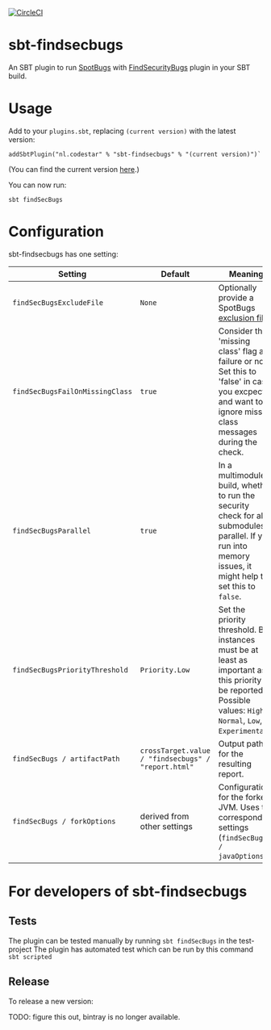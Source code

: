 [![CircleCI](https://circleci.com/gh/code-star/sbt-findsecbugs.png)](https://circleci.com/gh/code-star/sbt-findsecbugs)

# sbt-findsecbugs
An SBT plugin to run [SpotBugs](https://spotbugs.github.io/) with [FindSecurityBugs](https://find-sec-bugs.github.io/) plugin in your SBT build.

# Usage
Add to your `plugins.sbt`, replacing `(current version)` with the latest version:

```
addSbtPlugin("nl.codestar" % "sbt-findsecbugs" % "(current version)")`
```

(You can find the current version [here](https://github.com/code-star/sbt-findsecbugs/releases).)

You can now run: 
```
sbt findSecBugs
```

# Configuration

sbt-findsecbugs has one setting:

| Setting                         | Default                                             | Meaning                                                                                                                                                            |
|---------------------------------|-----------------------------------------------------|--------------------------------------------------------------------------------------------------------------------------------------------------------------------|
| `findSecBugsExcludeFile`        | `None`                                              | Optionally provide a SpotBugs [exclusion file](https://spotbugs.readthedocs.io/en/latest/filter.html).                                                             |
| `findSecBugsFailOnMissingClass` | `true`                                              | Consider the 'missing class' flag as failure or not. Set this to 'false' in case you excpect and want to ignore missing class messages during the check.           |
| `findSecBugsParallel`           | `true`                                              | In a multimodule build, whether to run the security check for all submodules in parallel. If you run into memory issues, it might help to set this to `false`.     |
| `findSecBugsPriorityThreshold`  | `Priority.Low`                                      | Set the priority threshold. Bug instances must be at least as important as this priority to be reported. Possible values: `High`, `Normal`, `Low`, `Experimental`. |
| `findSecBugs / artifactPath`    | `crossTarget.value / "findsecbugs" / "report.html"` | Output path for the resulting report.                                                                                                                              |
| `findSecBugs / forkOptions`     | derived from other settings                         | Configuration for the forked JVM. Uses the corresponding settings (`findSecBugs / javaOptions`).                                                                   |

# For developers of sbt-findsecbugs

## Tests
The plugin can be tested manually by running `sbt findSecBugs` in the test-project
The plugin has automated test which can be run by this command `sbt scripted`

## Release
To release a new version:

TODO: figure this out, bintray is no longer available.

